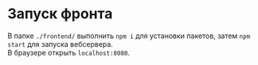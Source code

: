 Запуск фронта
=============

В папке `./frontend/` выполнить `npm i` для установки пакетов, затем `npm start` для запуска вебсервера.  
В браузере открыть `localhost:8080`.